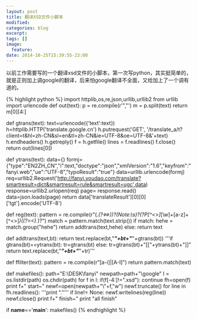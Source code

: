 ```yaml
---
layout: post
title: 翻译XSD文件小脚本
modified:
categories: blog
excerpt:
tags: []
image:
  feature:
date: 2014-10-25T15:39:55-23:00
---
```


以前工作需要写的一个翻译xsd文件的小脚本，第一次写python，其实挺简单的，就是正则加上调google的翻译，后来怕google翻译不全面，又给加上了一个调有道的。

{% highlight python %}
import httplib,os,re,json,urllib,urllib2
from urllib import urlencode
def out(text):
    p = re.compile(r'","')
    m = p.split(text)
    return m[0][4:]

def gtrans(text):
    text=urlencode({'text':text})
    h=httplib.HTTP('translate.google.cn')
    h.putrequest('GET', '/translate_a/t?client=t&hl=zh-CN&sl=en&tl=zh-CN&ie=UTF-8&oe=UTF-8&'+text)
    h.endheaders()
    h.getreply()
    f = h.getfile()
    lines = f.readlines()
    f.close()
    return out(lines[0])

def ytrans(text):
    data={}
    formj={"type":"EN2ZH_CN","i":text,"doctype":"json","xmlVersion":"1.6","keyfrom":"fanyi.web","ue":"UTF-8","typoResult":"true"}
    data=urllib.urlencode(formj)
    req=urllib2.Request('http://fanyi.youdao.com/translate?smartresult=dict&smartresult=rule&smartresult=ugc',data)
    response=urllib2.urlopen(req)
    page= response.read()
    data=json.loads(page)
    return data['translateResult'][0][0]['tgt'].encode('UTF-8')

def reg(text):
    pattern = re.compile(r"(.*(?<=>))?(Note:\s)?(?P[^<>]*[\w]+[a-z]+[^<>]*)((?=<).*)?")
    match = pattern.match(text.strip())
    if match:
        hehe = match.group("hehe")
        return addtrans(text,hehe)
    else:
        return text

def addtrans(text,bt):
    return text.replace(bt,"***"+bt+"***"+gtrans(bt))
    '''if gtrans(bt)==ytrans(bt):
        tr=gtrans(bt)
    else:
        tr=gtrans(bt)+"[["+ytrans(bt)+"]]"
    return text.replace(bt,"***"+bt+"***"+tr)'''

def ffilter(text):
    pattern = re.compile(r"[a-i]|[A-I]")
    return pattern.match(text)

def makefiles():
    path="E:\\DESK\\fanyi"
    newpath=path+"\\google"
    l = os.listdir(path)
    os.chdir(path)
    for f in l:
        if(f[-4:]!=".xsd"):
            continue
        fh=open(f)
        print f+" start~"
        newf=open(newpath+"\\"+f,"w")
        newf.truncate()
        for line in fh.readlines():
            '''print "."'''
            if line!= None:
                newf.writelines(reg(line))
        newf.close()
        print f+" finish~"
    print "all finish"

if __name__=='__main__':
    makefiles()
{% endhighlight %}
